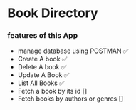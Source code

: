 

# Book Directory

### features of this App

* manage database using POSTMAN ✅
* Create A book  ✅
* Delete A book  ✅
* Update A Book  ✅
* List All Books ✅
* Fetch a book by its id []
* Fetch books by authors or genres []
